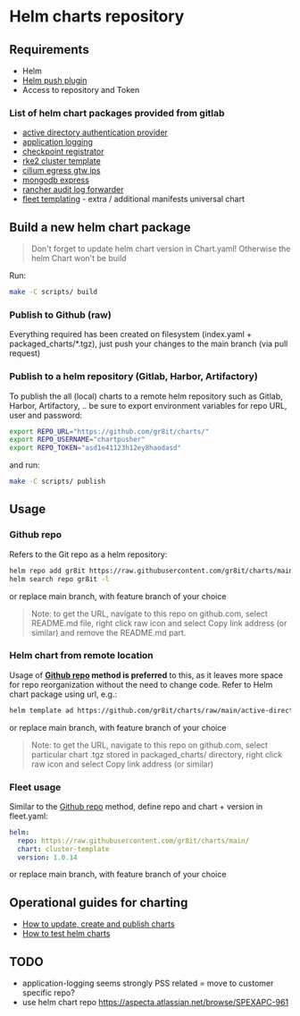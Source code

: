 # Helm charts repository

## Requirements

- Helm
- [Helm push plugin](https://github.com/chartmuseum/helm-push)
- Access to repository and Token

### List of helm chart packages provided from gitlab

- [active directory authentication provider](charts/active-directory-auth-provider/README.md)
- [application logging](charts/application-logging/README.md)
- [checkpoint registrator](charts/checkpoint-registrator/README.md)
- [rke2 cluster template](charts/cluster-template/README.md)
- [cilium egress gtw ips](charts/cilium-egress-gtw-ips/README.md)
- [mongodb express](charts/mongodb-express/README.md)
- [rancher audit log forwarder](charts/rancher-audit-log-forwarder/README.md)
- [fleet templating](charts/fleet-templating/README.md) - extra / additional manifests universal chart

## Build a new helm chart package

> Don't forget to update helm chart version in Chart.yaml! Otherwise the helm Chart won't be build

Run:

```bash
make -C scripts/ build
```

### Publish to Github (raw)

Everything required has been created on filesystem (index.yaml + packaged_charts/*.tgz), just push your changes to the main branch (via pull request)

### Publish to a helm repository (Gitlab, Harbor, Artifactory)

To publish the all (local) charts to a remote helm repository such as Gitlab, Harbor, Artifactory, .. be sure to export environment variables for repo URL, user and password:

```bash
export REPO_URL="https://github.com/gr8it/charts/"
export REPO_USERNAME="chartpusher"
export REPO_TOKEN="asd1e41123h12ey8haodasd"
```

and run:

```bash
make -C scripts/ publish
```

## Usage

### Github repo

Refers to the Git repo as a helm repository:

```bash
helm repo add gr8it https://raw.githubusercontent.com/gr8it/charts/main/
helm search repo gr8it -l
```

or replace main branch, with feature branch of your choice

> Note: to get the URL, navigate to this repo on github.com, select README.md file, right click raw icon and select Copy link address (or similar) and remove the README.md part.

### Helm chart from remote location

Usage of **[Github repo](#github-repo) method is preferred** to this, as it leaves more space for repo reorganization without the need to change code. Refer to Helm chart package using url, e.g.:

```txt
helm template ad https://github.com/gr8it/charts/raw/main/active-directory-auth-provider-1.0.0.tgz
```

or replace main branch, with feature branch of your choice

> Note: to get the URL, navigate to this repo on github.com, select particular chart .tgz stored in packaged_charts/ directory, right click raw icon and select Copy link address (or similar)

### Fleet usage

Similar to the [Github repo](#github-repo) method, define repo and chart + version in fleet.yaml:

```yaml
helm:
  repo: https://raw.githubusercontent.com/gr8it/charts/main/
  chart: cluster-template
  version: 1.0.14
```

or replace main branch, with feature branch of your choice

## Operational guides for charting

- [How to update, create and publish charts](/docs/update_create_publish_charts.md)
- [How to test helm charts](/docs/test_charts.md)

## TODO

- application-logging seems strongly PSS related = move to customer specific repo?
- use helm chart repo <https://aspecta.atlassian.net/browse/SPEXAPC-961>
